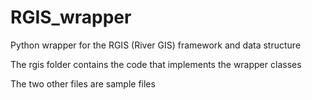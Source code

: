 # RGIS_wrapper
Python wrapper for the RGIS (River GIS) framework and data structure

The rgis folder contains the code that implements the wrapper classes

The two other files are sample files 
